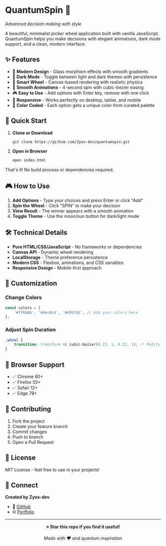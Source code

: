 # QuantumSpin 🎯

*Advanced decision making with style*

A beautiful, minimalist picker wheel application built with vanilla JavaScript. QuantumSpin helps you make decisions with elegant animations, dark mode support, and a clean, modern interface.

## ✨ Features

- 🎨 **Modern Design** - Glass morphism effects with smooth gradients
- 🌙 **Dark Mode** - Toggle between light and dark themes with persistence
- 🎯 **Smart Wheel** - Canvas-based rendering with realistic physics
- 💫 **Smooth Animations** - 4-second spin with cubic-bezier easing
- 🎮 **Easy to Use** - Add options with Enter key, remove with one click
- 📱 **Responsive** - Works perfectly on desktop, tablet, and mobile
- 🎨 **Color Coded** - Each option gets a unique color from curated palette

## 🚀 Quick Start

1. **Clone or Download**
   ```bash
   git clone https://github.com/Zyox-dev/quantumspin.git
   ```

2. **Open in Browser**
   ```bash
   open index.html
   ```

That's it! No build process or dependencies required.

## 🎮 How to Use

1. **Add Options** - Type your choices and press Enter or click "Add"
2. **Spin the Wheel** - Click "SPIN" to make your decision
3. **View Result** - The winner appears with a smooth animation
4. **Toggle Theme** - Use the moon/sun button for dark/light mode

## 🛠️ Technical Details

- **Pure HTML/CSS/JavaScript** - No frameworks or dependencies
- **Canvas API** - Dynamic wheel rendering
- **LocalStorage** - Theme preference persistence
- **Modern CSS** - Flexbox, animations, and CSS variables
- **Responsive Design** - Mobile-first approach

## 🎨 Customization

### Change Colors
```javascript
const colors = [
    '#ff6b6b', '#4ecdc4', '#45b7d1', // Add your colors here
];
```

### Adjust Spin Duration
```css
.wheel {
    transition: transform 4s cubic-bezier(0.23, 1, 0.32, 1); /* Modify timing */
}
```

## 📱 Browser Support

- ✅ Chrome 60+
- ✅ Firefox 55+  
- ✅ Safari 12+
- ✅ Edge 79+

## 🤝 Contributing

1. Fork the project
2. Create your feature branch
3. Commit changes
4. Push to branch
5. Open a Pull Request

## 📄 License

MIT License - feel free to use in your projects!

## 🔗 Connect

**Created by Zyox-dev**

- 🐙 [GitHub](https://github.com/Zyox-dev)
- 🌐 [Portfolio](https://zyox.carrd.co/)

---

<div align="center">

**⭐ Star this repo if you find it useful!**

*Made with ❤️ and quantum inspiration*

</div>
